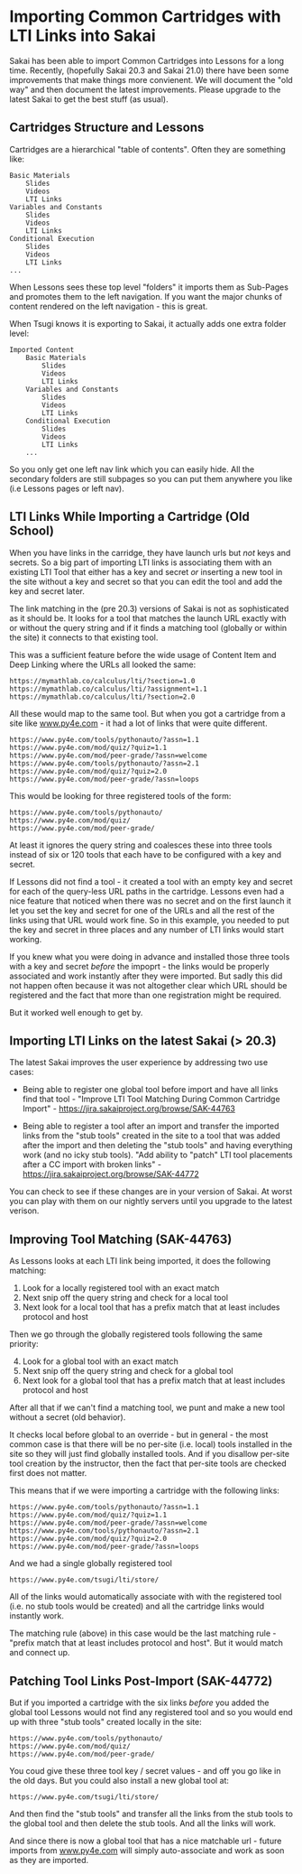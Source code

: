 
Importing Common Cartridges with LTI Links into Sakai
=====================================================

Sakai has been able to import Common Cartridges into Lessons for a long time.  Recently,
(hopefully Sakai 20.3 and Sakai 21.0) there have been some improvements that make things
more convienent.  We will document the "old way" and then document the latest improvements.
Please upgrade to the latest Sakai to get the best stuff (as usual).

Cartridges Structure and Lessons
--------------------------------

Cartridges are a hierarchical "table of contents".  Often they are something like:

    Basic Materials
        Slides
        Videos
        LTI Links
    Variables and Constants
        Slides
        Videos
        LTI Links
    Conditional Execution
        Slides
        Videos
        LTI Links
    ...

When Lessons sees these top level "folders" it imports them as Sub-Pages and promotes them 
to the left navigation.   If you want the major chunks of content rendered on the 
left navigation - this is great.

When Tsugi knows it is exporting to Sakai, it actually adds one extra folder level:

    Imported Content
        Basic Materials
            Slides
            Videos
            LTI Links
        Variables and Constants
            Slides
            Videos
            LTI Links
        Conditional Execution
            Slides
            Videos
            LTI Links
        ...

So you only get one left nav link which you can easily hide.  All the secondary folders
are still subpages so you can put them anywhere you like (i.e Lessons pages or left nav).

LTI Links While Importing a Cartridge (Old School)
--------------------------------------------------

When you have links in the carridge, they have launch urls but *not* keys and secrets.
So a big part of importing LTI links is associating them with an existing LTI Tool that either
has a key and secret *or* inserting a new tool in the site without a key and secret so that
you can edit the tool and add the key and secret later.

The link matching in the (pre 20.3) versions of Sakai is not as sophisticated as it should be.
It looks for a tool that matches the launch URL exactly with or without the query string
and if it finds a matching tool (globally or within the site) it connects to that existing tool.

This was a sufficient feature before the wide usage of Content Item and Deep Linking where the 
URLs all looked the same:

    https://mymathlab.co/calculus/lti/?section=1.0
    https://mymathlab.co/calculus/lti/?assignment=1.1
    https://mymathlab.co/calculus/lti/?section=2.0

All these would map to the same tool.  But when you got a cartridge from a site like
www.py4e.com - it had a lot of links that were quite different.

    https://www.py4e.com/tools/pythonauto/?assn=1.1
    https://www.py4e.com/mod/quiz/?quiz=1.1
    https://www.py4e.com/mod/peer-grade/?assn=welcome
    https://www.py4e.com/tools/pythonauto/?assn=2.1
    https://www.py4e.com/mod/quiz/?quiz=2.0
    https://www.py4e.com/mod/peer-grade/?assn=loops

This would be looking for three registered tools of the form:

    https://www.py4e.com/tools/pythonauto/
    https://www.py4e.com/mod/quiz/
    https://www.py4e.com/mod/peer-grade/

At least it ignores the query string and coalesces these into three tools instead of six
or 120 tools that each have to be configured with a key and secret.

If Lessons did not find a tool - it created a tool with an empty key and secret for each of the
query-less URL paths in the cartridge.  Lessons even had a nice feature that noticed when there 
was no secret and on the first launch it let you set the key and secret for one of the URLs
and all the rest of the links using that URL would work fine.  So in this example, you needed
to put the key and secret in three places and any number of LTI links would start working.

If you knew what you were doing in advance and installed those three tools with a key
and secret *before* the impoprt - the links would be properly associated and work instantly
after they were imported.  But sadly this did not happen often because it was not altogether
clear which URL should be registered and the fact that more than one registration might be required.

But it worked well enough to get by.

Importing LTI Links on the latest Sakai (> 20.3)
------------------------------------------------

The latest Sakai improves the user experience by addressing two use cases:

* Being able to register one global tool before import and have all links find that tool - 
"Improve LTI Tool Matching During Common Cartridge Import" - https://jira.sakaiproject.org/browse/SAK-44763

* Being able to register a tool after an import and transfer the imported links from the "stub tools"
created in the site to a tool that was added after the import and then deleting the "stub tools" and
having everything work (and no icky stub tools).  "Add ability to  "patch" LTI tool placements after a CC
import with broken links" - https://jira.sakaiproject.org/browse/SAK-44772

You can check to see if these changes are in your version of Sakai.   At worst you can play with them
on our nightly servers until you upgrade to the latest verison.

Improving Tool Matching (SAK-44763)
-----------------------------------

As Lessons looks at each LTI link being imported, it does the following matching:

1. Look for a locally registered tool with an exact match
2. Next snip off the query string and check for a local tool
3. Next look for a local tool that has a prefix match that at least includes protocol and host

Then we go through the globally registered tools following the same priority:

4. Look for a global tool with an exact match
5. Next snip off the query string and check for a global tool
6. Next look for a global tool that has a prefix match that at least includes protocol and host

After all that if we can't find a matching tool, we punt and make a new tool without a secret (old behavior).

It checks local before global to an override - but in general - the most common case is that there will be
no per-site (i.e. local) tools installed in the site so they will just find globally installed tools.
And if you disallow per-site tool creation by the instructor, then the fact that per-site tools are checked
first does not matter.

This means that if we were importing a cartridge with the following links:

    https://www.py4e.com/tools/pythonauto/?assn=1.1
    https://www.py4e.com/mod/quiz/?quiz=1.1
    https://www.py4e.com/mod/peer-grade/?assn=welcome
    https://www.py4e.com/tools/pythonauto/?assn=2.1
    https://www.py4e.com/mod/quiz/?quiz=2.0
    https://www.py4e.com/mod/peer-grade/?assn=loops

And we had a single globally registered tool

    https://www.py4e.com/tsugi/lti/store/

All of the links would automatically associate with with the registered tool (i.e. no stub tools would
be created) and all the cartridge links would instantly work.

The matching rule (above) in this case would be the last matching rule - "prefix match that at least
includes protocol and host".  But it would match and connect up.

Patching Tool Links Post-Import (SAK-44772)
-------------------------------------------

But if you imported a cartridge with the six links *before* you added the global tool Lessons would not
find any registered tool and so you would end up with three "stub tools" created locally in the site:

    https://www.py4e.com/tools/pythonauto/
    https://www.py4e.com/mod/quiz/
    https://www.py4e.com/mod/peer-grade/

You coud give these three tool key / secret values - and off you go like in the old days.  But you
could also install a new global tool at:

    https://www.py4e.com/tsugi/lti/store/

And then find the "stub tools" and transfer all the links from the stub tools to the global tool
and then delete the stub tools.  And all the links will work.

And since there is now a global tool that has a nice matchable url - future imports from www.py4e.com will
simply auto-associate and work as soon as they are imported.


